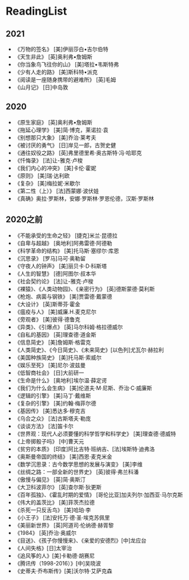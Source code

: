 # ReadingList

## 2021

* 《万物的签名》 [美]伊丽莎白•吉尔伯特
* 《天生非此》 [英]奥利弗•詹姆斯
* 《你当象鸟飞往你的山》 [美]塔拉•韦斯特弗
* 《少有人走的路》 [美]斯科特•派克
* 《阅读是一座随身携带的避难所》 [英]毛姆
* 《山月记》 [日]中岛敦

## 2020

* 《原生家庭》 [英]奥利弗•詹姆斯
* 《拖延心理学》 [美]简·博克，莱诺拉·袁
* 《别想那只大象》 [美]乔治·莱考夫
* 《被讨厌的勇气》 [日]岸见一郎，古贺史健
* 《通往奴役之路》 [英]弗里德里希·奥古斯特·冯·哈耶克
* 《忏悔录》 [法]让-雅克·卢梭
* 《我们内心的冲突》 [美]卡伦·霍妮
* 《原则》 [美]瑞·达利欧
* 《复杂》 [美]梅拉妮·米歇尔
* 《第二性（上）》 [法]西蒙娜·波伏娃
* 《真确》奥拉·罗斯林，安娜·罗斯林·罗恩伦德，汉斯·罗斯林

## 2020之前

* 《不能承受的生命之轻》 [捷克]米兰·昆德拉
* 《自卑与超越》 [奥地利]阿弗雷德·阿德勒
* 《科学革命的结构》 [美]托马斯·塞缪尔·库恩
* 《沉思录》 [罗马]马可·奥勒留
* 《守夜人的钟声》 [美]丽贝卡·D·科斯塔
* 《人生的智慧》 [德]阿图尔·叔本华
* 《社会契约论》 [法]让-雅克·卢梭
* 《裸猿》、《人类动物园》、《亲密行为》 [英]德斯蒙德·莫利斯
* 《枪炮、病菌与钢铁》 [美]贾雷德·戴蒙德
* 《大设计》 [英]斯蒂芬·霍金
* 《瘟疫与人》 [美]威廉.H.麦克尼尔
* 《旁观者》 [美]彼得·德鲁克
* 《异类》、《引爆点》 [英]马尔科姆·格拉德威尔
* 《自私的基因》 [英]理查德·道金斯
* 《信息简史》 [美]詹姆斯·格雷克
* 《人类简史》、《今日简史》、《未来简史》[以色列]尤瓦尔·赫拉利
* 《美国种族简史》 [美]托马斯·索威尔
* 《娱乐至死》 [美]尼尔·波兹曼
* 《低智商社会》 [日]大前研一
* 《生命是什么》 [奥地利]埃尔温·薛定谔
* 《我们为什么会生病》 [美]伦道夫·M·尼斯、乔治·C·威廉斯
* 《逻辑的引擎》 [美]马丁·戴维斯
* 《复杂的引擎》 [美]约翰·梅菲尔德
* 《基因传》 [美]悉达多·穆克吉
* 《乌合之众》 [法]古斯塔夫·勒庞
* 《谈谈方法》 [法]笛卡尔
* 《世界观：现代人必须要懂的科学哲学和科学史》 [美]理查德·德威特
* 《上帝掷骰子吗》 [中]曹天元
* 《贫穷的本质》 [印度]阿比吉特·班纳吉、[法]埃斯特·迪弗洛
* 《奥斯曼帝国的终结》 [美]西恩·麦克米金
* 《数学沉思录：古今数学思想的发展与演变》 [美]李维
* 《丝绸之路：一部全新的世界史》 [英]彼得·弗兰科潘
* 《傲慢与偏见》 [英]简·奥斯汀
* 《大卫科波菲尔》 [英]查尔斯·狄更斯
* 《百年孤独》、《霍乱时期的爱情》 [哥伦比亚]加夫列尔·加西亚·马尔克斯
* 《伟大的盖茨比》 [美]菲茨杰拉德
* 《杀死一只反舌鸟》 [美]哈珀·李
* 《小王子》 [法]安托万·德·圣·埃克苏佩里
* 《美丽新世界》 [英]阿道司·伦纳德·赫胥黎
* 《1984》 [英]乔治·奥威尔
* 《目送》、《孩子你慢慢来》、《亲爱的安德烈》[中]龙应台
* 《人间失格》[日]太宰治
* 《追风筝的人》[美]卡勒德·胡赛尼
* 《腾讯传（1998-2016）》[中]吴晓波
* 《史蒂夫·乔布斯传》[美]沃尔特·艾萨克森
